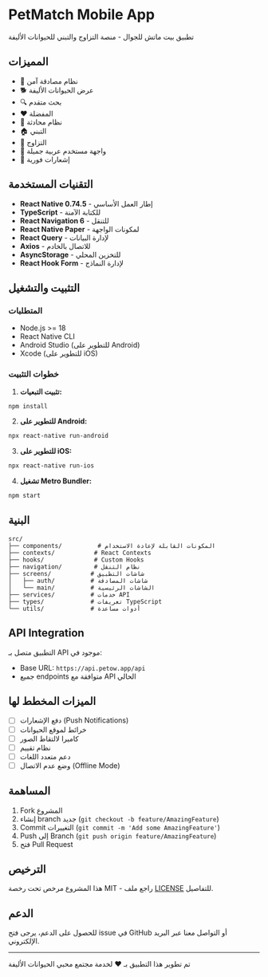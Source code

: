 # PetMatch Mobile App

تطبيق بيت ماتش للجوال - منصة التزاوج والتبني للحيوانات الأليفة

## المميزات

- 🔐 نظام مصادقة آمن
- 🐕 عرض الحيوانات الأليفة
- 🔍 بحث متقدم
- ❤️ المفضلة
- 💬 نظام محادثة
- 🏠 التبني
- 🐾 التزاوج
- 📱 واجهة مستخدم عربية جميلة
- 🔔 إشعارات فورية

## التقنيات المستخدمة

- **React Native 0.74.5** - إطار العمل الأساسي
- **TypeScript** - للكتابة الآمنة
- **React Navigation 6** - للتنقل
- **React Native Paper** - لمكونات الواجهة
- **React Query** - لإدارة البيانات
- **Axios** - للاتصال بالخادم
- **AsyncStorage** - للتخزين المحلي
- **React Hook Form** - لإدارة النماذج

## التثبيت والتشغيل

### المتطلبات

- Node.js >= 18
- React Native CLI
- Android Studio (للتطوير على Android)
- Xcode (للتطوير على iOS)

### خطوات التثبيت

1. **تثبيت التبعيات:**
```bash
npm install
```

2. **للتطوير على Android:**
```bash
npx react-native run-android
```

3. **للتطوير على iOS:**
```bash
npx react-native run-ios
```

4. **تشغيل Metro Bundler:**
```bash
npm start
```

## البنية

```
src/
├── components/          # المكونات القابلة لإعادة الاستخدام
├── contexts/           # React Contexts
├── hooks/              # Custom Hooks
├── navigation/         # نظام التنقل
├── screens/           # شاشات التطبيق
│   ├── auth/          # شاشات المصادقة
│   └── main/          # الشاشات الرئيسية
├── services/          # خدمات API
├── types/             # تعريفات TypeScript
└── utils/             # أدوات مساعدة
```

## API Integration

التطبيق متصل بـ API موجود في:
- Base URL: `https://api.petow.app/api`
- جميع endpoints متوافقة مع API الحالي

## الميزات المخطط لها

- [ ] دفع الإشعارات (Push Notifications)
- [ ] خرائط لموقع الحيوانات
- [ ] كاميرا لالتقاط الصور
- [ ] نظام تقييم
- [ ] دعم متعدد اللغات
- [ ] وضع عدم الاتصال (Offline Mode)

## المساهمة

1. Fork المشروع
2. إنشاء branch جديد (`git checkout -b feature/AmazingFeature`)
3. Commit التغييرات (`git commit -m 'Add some AmazingFeature'`)
4. Push إلى Branch (`git push origin feature/AmazingFeature`)
5. فتح Pull Request

## الترخيص

هذا المشروع مرخص تحت رخصة MIT - راجع ملف [LICENSE](LICENSE) للتفاصيل.

## الدعم

للحصول على الدعم، يرجى فتح issue في GitHub أو التواصل معنا عبر البريد الإلكتروني.

---

تم تطوير هذا التطبيق بـ ❤️ لخدمة مجتمع محبي الحيوانات الأليفة
